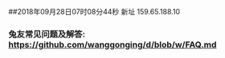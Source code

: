 ##2018年09月28日07时08分44秒 新址 159.65.188.10
### 兔友常见问题及解答: https://github.com/wanggonging/d/blob/w/FAQ.md
